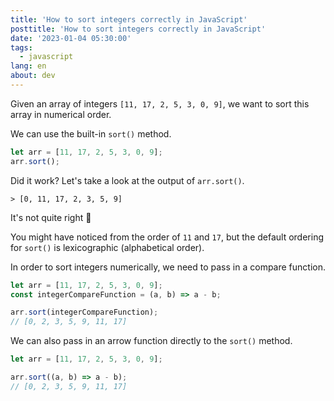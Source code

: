 ```yaml
---
title: 'How to sort integers correctly in JavaScript'
posttitle: 'How to sort integers correctly in JavaScript'
date: '2023-01-04 05:30:00'
tags:
  - javascript
lang: en
about: dev
---
```


Given an array of integers `[11, 17, 2, 5, 3, 0, 9]`, we want to sort this array in numerical order.

We can use the built-in `sort()` method.

```js
let arr = [11, 17, 2, 5, 3, 0, 9];
arr.sort();
```

Did it work? Let's take a look at the output of `arr.sort()`.

```text
> [0, 11, 17, 2, 3, 5, 9]
```

It's not quite right 🤔

You might have noticed from the order of `11` and `17`, but the default ordering for `sort()` is lexicographic (alphabetical order).

In order to sort integers numerically, we need to pass in a compare function.

```js
let arr = [11, 17, 2, 5, 3, 0, 9];
const integerCompareFunction = (a, b) => a - b;

arr.sort(integerCompareFunction);
// [0, 2, 3, 5, 9, 11, 17]
```

We can also pass in an arrow function directly to the `sort()` method.

```js
let arr = [11, 17, 2, 5, 3, 0, 9];

arr.sort((a, b) => a - b);
// [0, 2, 3, 5, 9, 11, 17]
```
